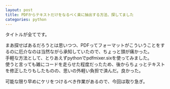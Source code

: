 ```yaml
---
layout: post
title: PDFからテキストだけをなるべく楽に抽出する方法、探してました
categories: python
---
```


タイトルが全てです。

まあ探せばあるだろうとは思いつつ、PDFってフォーマットがこういうことをするのに厄介なのは当然ながら承知していたので、ちょっと頭が痛かった。  
手軽な方法として、とりあえずpythonでpdfmixer.sixを使ってみました。  
使うと言っても雑にコードを走らせた程度だったため、後からちょっとテキストを修正したりもしたものの、思いの外軽い負担で済んだ。良かった。

可能な限り早めにケリをつけるべき作業があるので、今回は取り急ぎ。
